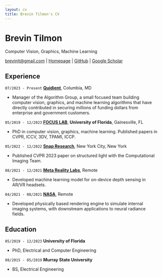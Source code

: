 ```yaml
---
layout: cv
title: Brevin Tilmon's CV
---
```

# Brevin Tilmon
Computer Vision, Graphics, Machine Learning

<div id="webaddress">
<a href="brevinjt@gmail.com">brevinjt@gmail.com</a>
| <a href="https://btilmon.github.io/">Homepage</a>
| <a href="https://github.com/btilmon">GitHub</a>
| <a href="https://scholar.google.com/citations?user=-bgfLW4AAAAJ&hl=en">Google Scholar</a>
</div>

## Experience

`07/2023 - Present`
<a href="https://quidient.com/">__Quidient__</a>, Columbia, MD

- Manager of the Algorithm Group, a small focused team building computer vision, graphics, and machine learning algorithms that have directly contributed in securing millions of funding dollars from enterprise and government customers.

 
`05/2019 - 12/2023`
<a href="[https://focus.ece.ufl.edu/">__FOCUS LAB__</a>, __University of Florida__, Gainesville, FL

- PhD in computer vision, graphics, machine learning. Published papers in CVPR, ICCV, 3DV, TPAMI, ICCP. 


`05/2022 - 12/2022`
<a href="https://research.snap.com/">__Snap Research__</a>, New York City, New York

- Published CVPR 2023 paper on structured light with the Computational Imaging Team.


`08/2021 - 12/2021`
<a href="https://about.meta.com/realitylabs/">__Meta Reality Labs__</a>, Remote

- Developed machine learning model for on-device depth sensing in AR/VR headsets.


`04/2021 - 08/2021`
<a href="https://www.nasa.gov/intelligent-systems-division/autonomous-systems-and-robotics/intelligent-robotics-group/">__NASA__</a>, Remote

- Developed physically based rendering engine to simulate internal imaging systems, with downstream applications to neural radiance fields. 

  
## Education

`05/2019 - 12/2023`
__University of Florida__

- PhD, Electrical and Computer Engineering


`08/2015 - 05/2019`
__Murray State University__

- BS, Electrical Engineering




